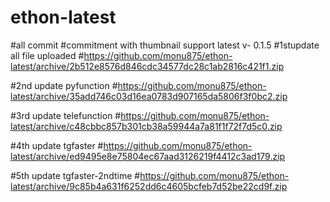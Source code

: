 # ethon-latest
#all commit
#commitment with thumbnail support latest v- 0.1.5
#1stupdate all file uploaded
#https://github.com/monu875/ethon-latest/archive/2b512e8576d846cdc34577dc28c1ab2816c421f1.zip

#2nd update pyfunction
#https://github.com/monu875/ethon-latest/archive/35add746c03d16ea0783d907165da5806f3f0bc2.zip

#3rd update telefunction
#https://github.com/monu875/ethon-latest/archive/c48cbbc857b301cb38a59944a7a81f1f72f7d5c0.zip

#4th update tgfaster
#https://github.com/monu875/ethon-latest/archive/ed9495e8e75804ec67aad3126219f4412c3ad179.zip

#5th update tgfaster-2ndtime
#https://github.com/monu875/ethon-latest/archive/9c85b4a631f6252dd6c4605bcfeb7d52be22cd9f.zip


